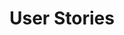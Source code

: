 <!-- .element: data-background-image="images/pixabay/photo-593333.jpg" data-state="dim-background" -->
# User Stories
